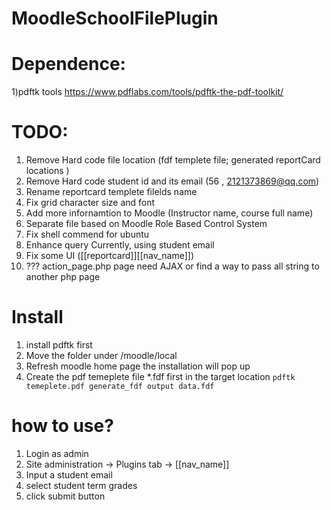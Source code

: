 # MoodleSchoolFilePlugin

# Dependence:
1)pdftk tools https://www.pdflabs.com/tools/pdftk-the-pdf-toolkit/


# TODO:
1) Remove Hard code file location (fdf templete file; generated reportCard locations  )
2) Remove Hard code student id and its email (56 , 2121373869@qq.com) 
3) Rename reportcard templete filelds name
4) Fix grid character size and font
5) Add more infornamtion to Moodle (Instructor name, course full name)
6) Separate file based on Moodle Role Based Control System
7) Fix shell commend for ubuntu
8) Enhance query Currently, using student email
9) Fix some UI ([[reportcard]][[nav_name]])
10) ??? action_page.php page need AJAX or find a way to pass all string to another php page

# Install
1) install pdftk first
2) Move the folder under /moodle/local
3) Refresh moodle home page the installation will pop up
4) Create the pdf temeplete file *.fdf first in the target location `pdftk temeplete.pdf generate_fdf output data.fdf`

# how to use?
1) Login as admin
2) Site administration -> Plugins tab -> [[nav_name]]
3) Input a student email
4) select student term grades
5) click submit button
